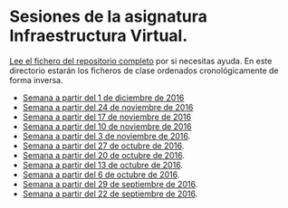 # Sesiones de la asignatura Infraestructura Virtual.

[Lee el fichero del repositorio completo](../README.md) por si
necesitas ayuda. En este directorio estarán los ficheros de clase
ordenados cronológicamente de forma inversa.

* [Semana a partir del 1 de diciembre de 2016](11-semana.md)
* [Semana a partir del 24 de noviembre de 2016](10-semana.md)
* [Semana a partir del 17 de noviembre de 2016](9-semana.md)
* [Semana a partir del 10 de noviembre de 2016](8-semana.md)
* [Semana a partir del 3 de noviembre de 2016](7-semana.md).
* [Semana a partir del 27 de octubre de 2016](6-semana.md).
* [Semana a partir del 20 de octubre de 2016](5-semana.md).
* [Semana a partir del 13 de octubre de 2016](4-semana.md).
* [Semana a partir del 6 de octubre de 2016](3-semana.md).
* [Semana a partir del 29 de septiembre de 2016](2-semana.md).
* [Semana a partir del 22 de septiembre de 2016](1-semana.md).


